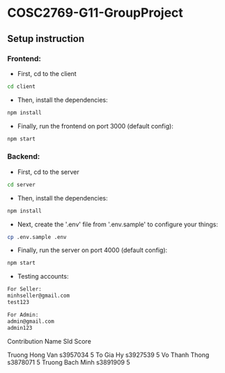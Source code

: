 # COSC2769-G11-GroupProject

## Setup instruction

### Frontend:

- First, cd to the client

```bash
cd client
```

- Then, install the dependencies:

```bash
npm install
```

- Finally, run the frontend on port 3000 (default config):

```bash
npm start
```

### Backend:

- First, cd to the server

```bash
cd server
```

- Then, install the dependencies:

```bash
npm install
```

- Next, create the '.env' file from '.env.sample' to configure your things:

```bash
cp .env.sample .env
```

- Finally, run the server on port 4000 (default config):

```bash
npm start
```

- Testing accounts:

```bash
For Seller:
minhseller@gmail.com
test123
```

```bash
For Admin:
admin@gmail.com
admin123
```

Contribution
     Name              SId      Score

Truong Hong Van      s3957034     5
To Gia Hy            s3927539     5
Vo Thanh Thong       s3878071     5
Truong Bach Minh     s3891909     5
